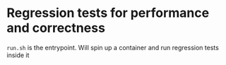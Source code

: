 # Regression tests for performance and correctness

`run.sh` is the entrypoint. Will spin up a container and run regression tests inside it